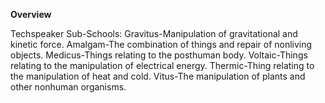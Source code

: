 **Overview**


Techspeaker Sub-Schools:
Gravitus-Manipulation of gravitational and kinetic force.
Amalgam-The combination of things and repair of nonliving objects.
Medicus-Things relating to the posthuman body.
Voltaic-Things relating to the manipulation of electrical energy.
Thermic-Thing relating to the manipulation of heat and cold.
Vitus-The manipulation of plants and other nonhuman organisms.
<MORE LATER>
